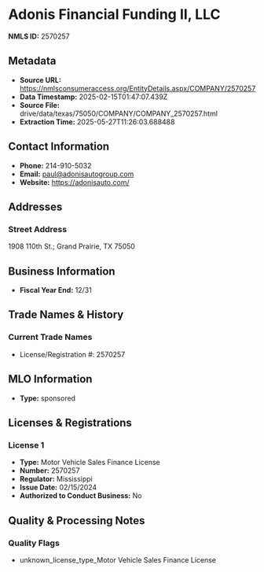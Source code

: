 # Adonis Financial Funding II, LLC

**NMLS ID:** 2570257

## Metadata
- **Source URL:** https://nmlsconsumeraccess.org/EntityDetails.aspx/COMPANY/2570257
- **Data Timestamp:** 2025-02-15T01:47:07.439Z
- **Source File:** drive/data/texas/75050/COMPANY/COMPANY_2570257.html
- **Extraction Time:** 2025-05-27T11:26:03.688488

## Contact Information
- **Phone:** 214-910-5032
- **Email:** paul@adonisautogroup.com
- **Website:** https://adonisauto.com/

## Addresses
### Street Address
1908 110th St.; Grand Prairie, TX 75050

## Business Information
- **Fiscal Year End:** 12/31

## Trade Names & History
### Current Trade Names
- License/Registration #: 2570257

## MLO Information
- **Type:** sponsored

## Licenses & Registrations

### License 1
- **Type:** Motor Vehicle Sales Finance License
- **Number:** 2570257
- **Regulator:** Mississippi
- **Issue Date:** 02/15/2024
- **Authorized to Conduct Business:** No

## Quality & Processing Notes
### Quality Flags
- unknown_license_type_Motor Vehicle Sales Finance License
